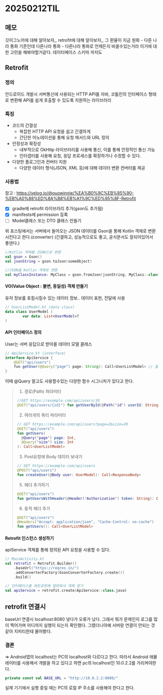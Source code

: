 # 20250212TIL
## 메모
깃이그노어에 대해 알아보자,,
retrofit에 대해 알아보자,,
그 환율이 지금 원화 - 다른 나라 통화 기준인데 
다른나라 통화 - 다른나라 통화로 언제든지 바꿀수있는거라
이거에 대한 고민을 해봐야할거같다.
데이터베이스 스키마 까지도

## Retrofit

### 정의
  안드로이드 개발시 서버통신에 사용되는 HTTP API를 자바, 코틀린의 인터페이스 형태로 변환해 API를 쉽게 호출할 수 있도록 지원하는 라이브러리

### 특징
- 코드의 간결성
  - 복잡한 HTTP API 요청을 쉽고 간결하게
  - 간단한 어노테이션을 통해 요청 메서드와 URL 정의
- 안정성과 확장성
  - 내부적으로 OkHttp 라이브러리를 사용해 통신, 이를 통해 안정적인 통신 가능
  - 인터셉터를 사용해 요청, 응답 프로세스를 확장하거나 수정할 수 있다.
- 다양한 플로그인과 컨버터 지원
  - 다양한 데이터 형식(JSON, XML 등)에 대해 데이터 변환 컨버터를 제공

### 사용법
참고 : https://velog.io/@ouowinnie/%EA%B0%9C%EB%85%90-%EB%A0%88%ED%8A%B8%EB%A1%9C%ED%95%8F-Retrofit
- [x] gradle에 retrofit 라이브러리 추가(gson도 추가됨)
- [x] manifests에 permission 등록
- [ ] Model클래스 또는 DTO 클래스 만들기

위 포스팅에서는 서버에서 들어오는 JSON 데이터를 Gson을 통해 Kotlin 객체로 변환시킨다고 한다.(converter)
(간결하고, 성능적으로도 좋고, 공식문서도 잘되어있어서 좋댄다.)
```kotlin
//Kotlin 객체를 JSON으로 변환
val gson = Gson()
val jsonString = gson.toJson(someObject)

//JSON을 Kotlin 객체로 변환
val myClassInstance: MyClass = gson.fromJson(jsonString, MyClass::class.java)
```

#### VO(Value Object : 불변, 동일성) 객체 만들기
유저 정보를 포힘시킬수 있는 데이터 정보..
데이터 표현, 전달에 사용
```kotlin
// UserListModel.kt (data class)
data class UserModel (
		var data: List<UserModel>?
)

```

#### API 인터페이스 정의
User는 서버 응답으로 받아올 데이터 모델 클래스
```java
// ApiService.kt (interface)
interface ApiService {
    @GET("api/users")
    fun getUser(@Query("page") page: String): Call<UserListModel> // 콜 객체
}
```
이때 @Query 말고도 사용할수있는 다양한 함수 시그니처가 있다고 한다.
> 1. 경로(Path) 파라미터
> ```kotlin
> //GET https://example.com/api/users/10
> @GET("api/users/{id}") fun getUserById(@Path("id") userId: String): Call<UserModel>
> ```
> 2. 여러개의 쿼리 파라미터
> ```kotlin
> // GET https://example.com/api/users?page=2&size=20
> @GET("api/users")
> fun getUsers(
> 	@Query("page") page: Int,
> 	@Query("size") size: Int
> ): Call<UserListModel>
> ```
> 3. Post요청에 Body 데이터 보내기
> ```kotlin
> // GET https://example.com/api/users
> @POST("api/users")
> fun createUser(@Body user: UserModel): Call<ResponseBody>
> ```
> 5. 헤더 추가하기
> ```kotlin
> @GET("api/users")
> fun getUsersWithHeader(@Header("Authorization") token: String): Call<UserListModel>
> ```
> 6. 동적 헤더 추가
> ```kotlin
> @GET("api/users")
> @Headers("Accept: application/json", "Cache-Control: no-cache")
> fun getUsers(): Call<UserListModel>
> ```


#### Retrofit 인스턴스 생성하기
apiService 객체를 통해 정의된 API 요청을 사용할 수 있다.
```kotlin
// MainActivity.kt
val retrofit = Retrofit.Builder()
    .baseUrl("https://reqres.in/")
    .addConverterFactory(GsonConverterFactory.create())
    .build()

// 인터페이스를 레트로핏에 알려줘서 객체 얻기
val apiService = retrofit.create(ApiService::class.java)

```

## retrofit 연결시
baseUrl 연결시 localhost:8080 넣다가 오류가 났다.
그래서 뭐가 문제인지 로그를 많이 찍어가며 어디까지 실행이 되는지 확인했다.
그랬더니아예 서버랑 연결이 안되는 것 같아 지피티한테 물어봤다.

### 결론
=> Android앱의 localhost는 PC의 localhost와 다르다고 한다.
따라서 Android 애뮬레이터를 사용해서 개발을 하고 있다고 하면 pc의 localhost인 10.0.2.2를 가리켜야한다.
```kotlin
private const val BASE_URL = "http://10.0.2.2:8080/"
```

실제 기기에서 실행 중일 때는 PC의 로컬 IP 주소를 사용해야 한다고 한다.


